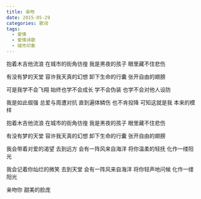 ```yaml
---
title: 亲吻
date: 2015-05-29
categories: 歌词
tags:
  - 爱情
  - 爱情诗歌
  - 城市印象
---
```


抱着木吉他流浪
在城市的街角彷徨
我是黑夜的孩子
眼里藏不住悲伤
<!--more-->
有没有梦的天堂
容许我天真的幻想
卸下生命的行囊
张开自由的翅膀

可是我学不会飞翔
始终也学不会成长
学不会伪装
也学不会对他人设防

我是如此倔强
总爱与周遭对抗
直到遍体鳞伤
也不肯投降
可知这就是我
本来的模样

抱着木吉他流浪
在城市的街角彷徨
我是黑夜的孩子
眼里藏不住悲伤

有没有梦的天堂
容许我天真的幻想
卸下生命的行囊
张开自由的翅膀

我会带着对爱的渴望
去到远方
会有一阵风来自海洋
将你温柔的轻抚
化作一缕阳光

我会记着你灿烂的微笑
去到天堂
会有一阵风来自海洋
将你轻声地问候
化作一缕阳光

亲吻你
甜美的脸庞